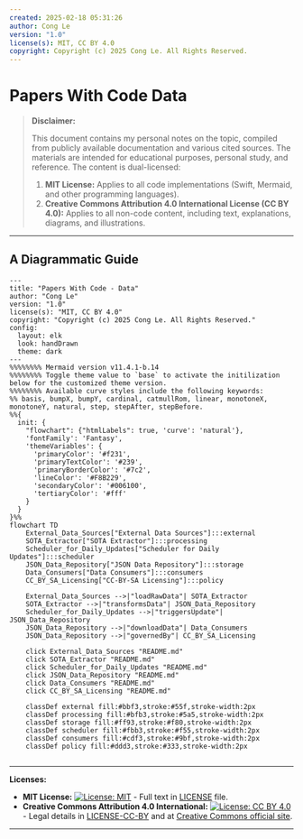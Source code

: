 ```yaml
---
created: 2025-02-18 05:31:26
author: Cong Le
version: "1.0"
license(s): MIT, CC BY 4.0
copyright: Copyright (c) 2025 Cong Le. All Rights Reserved.
---
```




# Papers With Code Data
> **Disclaimer:**
>
> This document contains my personal notes on the topic,
> compiled from publicly available documentation and various cited sources.
> The materials are intended for educational purposes, personal study, and reference.
> The content is dual-licensed:
> 1. **MIT License:** Applies to all code implementations (Swift, Mermaid, and other programming languages).
> 2. **Creative Commons Attribution 4.0 International License (CC BY 4.0):** Applies to all non-code content, including text, explanations, diagrams, and illustrations.
---


## A Diagrammatic Guide 


```mermaid
---
title: "Papers With Code - Data"
author: "Cong Le"
version: "1.0"
license(s): "MIT, CC BY 4.0"
copyright: "Copyright (c) 2025 Cong Le. All Rights Reserved."
config:
  layout: elk
  look: handDrawn
  theme: dark
---
%%%%%%%% Mermaid version v11.4.1-b.14
%%%%%%%% Toggle theme value to `base` to activate the initilization below for the customized theme version.
%%%%%%%% Available curve styles include the following keywords:
%% basis, bumpX, bumpY, cardinal, catmullRom, linear, monotoneX, monotoneY, natural, step, stepAfter, stepBefore.
%%{
  init: {
    "flowchart": {"htmlLabels": true, 'curve': 'natural'},
    'fontFamily': 'Fantasy',
    'themeVariables': {
      'primaryColor': '#f231',
      'primaryTextColor': '#239',
      'primaryBorderColor': '#7c2',
      'lineColor': '#F8B229',
      'secondaryColor': '#006100',
      'tertiaryColor': '#fff'
    }
  }
}%%
flowchart TD
    External_Data_Sources["External Data Sources"]:::external
    SOTA_Extractor["SOTA Extractor"]:::processing
    Scheduler_for_Daily_Updates["Scheduler for Daily Updates"]:::scheduler
    JSON_Data_Repository["JSON Data Repository"]:::storage
    Data_Consumers["Data Consumers"]:::consumers
    CC_BY_SA_Licensing["CC-BY-SA Licensing"]:::policy

    External_Data_Sources -->|"loadRawData"| SOTA_Extractor
    SOTA_Extractor -->|"transformsData"| JSON_Data_Repository
    Scheduler_for_Daily_Updates -->|"triggersUpdate"| JSON_Data_Repository
    JSON_Data_Repository -->|"downloadData"| Data_Consumers
    JSON_Data_Repository -->|"governedBy"| CC_BY_SA_Licensing

    click External_Data_Sources "README.md"
    click SOTA_Extractor "README.md"
    click Scheduler_for_Daily_Updates "README.md"
    click JSON_Data_Repository "README.md"
    click Data_Consumers "README.md"
    click CC_BY_SA_Licensing "README.md"

    classDef external fill:#bbf3,stroke:#55f,stroke-width:2px
    classDef processing fill:#bfb3,stroke:#5a5,stroke-width:2px
    classDef storage fill:#ff93,stroke:#f80,stroke-width:2px
    classDef scheduler fill:#fbb3,stroke:#f55,stroke-width:2px
    classDef consumers fill:#cdf3,stroke:#9bf,stroke-width:2px
    classDef policy fill:#ddd3,stroke:#333,stroke-width:2px
    
```


---
**Licenses:**

- **MIT License:**  [![License: MIT](https://img.shields.io/badge/License-MIT-yellow.svg)](LICENSE) - Full text in [LICENSE](LICENSE) file.
- **Creative Commons Attribution 4.0 International:** [![License: CC BY 4.0](https://licensebuttons.net/l/by/4.0/88x31.png)](LICENSE-CC-BY) - Legal details in [LICENSE-CC-BY](LICENSE-CC-BY) and at [Creative Commons official site](http://creativecommons.org/licenses/by/4.0/).

---